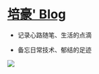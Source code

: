 # [培豪' Blog](http://peihao.space) #


- 记录心路随笔、生活的点滴

- 备忘日常技术、郁结的足迹 

![](http://7xowaa.com1.z0.glb.clouddn.com/README.png)